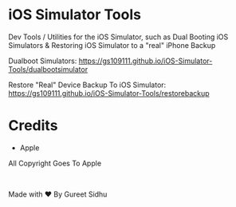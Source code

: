 # iOS Simulator Tools
Dev Tools / Utilities for the iOS Simulator, such as Dual Booting iOS Simulators & Restoring iOS Simulator to a "real" iPhone Backup


Dualboot Simulators: <a href="https://gs109111.github.io/iOS-Simulator-Tools/dualbootsimulator">https://gs109111.github.io/iOS-Simulator-Tools/dualbootsimulator</a>

Restore "Real" Device Backup To iOS Simulator: <a href="https://gs109111.github.io/iOS-Simulator-Tools/restorebackup">https://gs109111.github.io/iOS-Simulator-Tools/restorebackup</a>

# Credits
- Apple



All Copyright Goes To Apple


‎

Made with ❤️ By Gureet Sidhu
